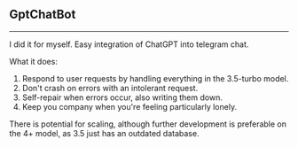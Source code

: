 ## GptChatBot
---
I did it for myself. Easy integration of ChatGPT into telegram chat.

What it does:
1. Respond to user requests by handling everything in the 3.5-turbo model.
2. Don't crash on errors with an intolerant request.
3. Self-repair when errors occur, also writing them down.
4. Keep you company when you're feeling particularly lonely.

There is potential for scaling, although further development is preferable on the 4+ model, as 3.5 just has an outdated database.